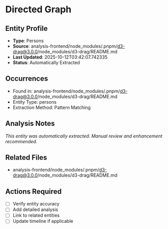 # Directed Graph

## Entity Profile
- **Type**: Persons
- **Source**: analysis-frontend/node_modules/.pnpm/d3-drag@3.0.0/node_modules/d3-drag/README.md
- **Last Updated**: 2025-10-12T03:42:07.742335
- **Status**: Automatically Extracted

## Occurrences
- Found in: analysis-frontend/node_modules/.pnpm/d3-drag@3.0.0/node_modules/d3-drag/README.md
- Entity Type: persons
- Extraction Method: Pattern Matching

## Analysis Notes
*This entity was automatically extracted. Manual review and enhancement recommended.*

## Related Files
- analysis-frontend/node_modules/.pnpm/d3-drag@3.0.0/node_modules/d3-drag/README.md

## Actions Required
- [ ] Verify entity accuracy
- [ ] Add detailed analysis
- [ ] Link to related entities
- [ ] Update timeline if applicable
